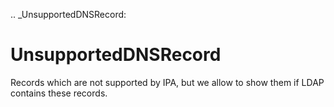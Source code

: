 [//]: # (THE CONTENT BELOW IS GENERATED. DO NOT EDIT.)
.. _UnsupportedDNSRecord:

# UnsupportedDNSRecord
[//]: # (ADD YOUR NOTES BELOW. THESE WILL BE PICKED EVERY TIME THE DOCS ARE REGENERATED. //end)
Records which are not supported by IPA, but we allow to show them if LDAP
contains these records.